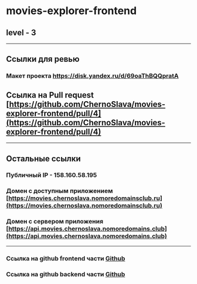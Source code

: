 # movies-explorer-frontend
## level - 3
---
## Ссылки для ревью
### Макет проекта https://disk.yandex.ru/d/69oaThBQQpratA
## Ссылка на Pull request [https://github.com/ChernoSlava/movies-explorer-frontend/pull/4](https://github.com/ChernoSlava/movies-explorer-frontend/pull/4)
---
## Остальные ссылки
### Публичный IP - 158.160.58.195
### Домен с доступным приложением [https://movies.chernoslava.nomoredomainsclub.ru](https://movies.chernoslava.nomoredomainsclub.ru)
### Домен с сервером приложения [https://api.movies.chernoslava.nomoredomains.club](https://api.movies.chernoslava.nomoredomains.club)
---
### Ссылка на github frontend части [Github](https://github.com/ChernoSlava/movies-explorer-frontend)
### Ссылка на github backend части [Github](https://github.com/ChernoSlava/movies-explorer-api)
